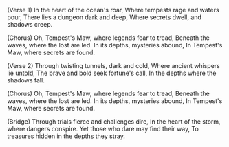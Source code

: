 (Verse 1)
In the heart of the ocean's roar,
Where tempests rage and waters pour,
There lies a dungeon dark and deep,
Where secrets dwell, and shadows creep.

(Chorus)
Oh, Tempest's Maw, where legends fear to tread,
Beneath the waves, where the lost are led.
In its depths, mysteries abound,
In Tempest's Maw, where secrets are found.

(Verse 2)
Through twisting tunnels, dark and cold,
Where ancient whispers lie untold,
The brave and bold seek fortune's call,
In the depths where the shadows fall.

(Chorus)
Oh, Tempest's Maw, where legends fear to tread,
Beneath the waves, where the lost are led.
In its depths, mysteries abound,
In Tempest's Maw, where secrets are found.

(Bridge)
Through trials fierce and challenges dire,
In the heart of the storm, where dangers conspire.
Yet those who dare may find their way,
To treasures hidden in the depths they stray.